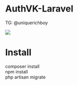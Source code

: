 # AuthVK-Laravel

TG: @uniquerichboy

<img src="https://i.imgur.com/GpzeMoL.png">

# Install
composer install </br>
npm install </br>
php artisan migrate </br>

